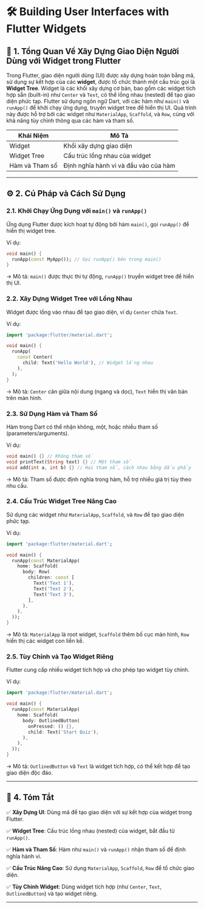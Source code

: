 # 🛠️ Building User Interfaces with Flutter Widgets

## 📝 1. Tổng Quan Về Xây Dựng Giao Diện Người Dùng với Widget trong Flutter

Trong Flutter, giao diện người dùng (UI) được xây dựng hoàn toàn bằng mã, sử dụng sự kết hợp của các **widget**, được tổ chức thành một cấu trúc gọi là **Widget Tree**. Widget là các khối xây dựng cơ bản, bao gồm các widget tích hợp sẵn (built-in) như `Center` và `Text`, có thể lồng nhau (nested) để tạo giao diện phức tạp. Flutter sử dụng ngôn ngữ Dart, với các hàm như `main()` và `runApp()` để khởi chạy ứng dụng, truyền widget tree để hiển thị UI. Quá trình này được hỗ trợ bởi các widget như `MaterialApp`, `Scaffold`, và `Row`, cùng với khả năng tùy chỉnh thông qua các hàm và tham số.

| **Khái Niệm**       | **Mô Tả**                                  |
|---------------------|--------------------------------------------|
| Widget              | Khối xây dựng giao diện                    |
| Widget Tree         | Cấu trúc lồng nhau của widget              |
| Hàm và Tham số      | Định nghĩa hành vi và đầu vào của hàm      |

---

## ⚙️ 2. Cú Pháp và Cách Sử Dụng

### 2.1. Khởi Chạy Ứng Dụng với `main()` và `runApp()`

Ứng dụng Flutter được kích hoạt tự động bởi hàm `main()`, gọi `runApp()` để hiển thị widget tree.

Ví dụ:
```dart
void main() {
  runApp(const MyApp()); // Gọi runApp() bên trong main()
}
```

-> Mô tả: `main()` được thực thi tự động, `runApp()` truyền widget tree để hiển thị UI.

### 2.2. Xây Dựng Widget Tree với Lồng Nhau

Widget được lồng vào nhau để tạo giao diện, ví dụ `Center` chứa `Text`.

Ví dụ:
```dart
import 'package:flutter/material.dart';

void main() {
  runApp(
    const Center(
      child: Text('Hello World'), // Widget lồng nhau
    ),
  );
}
```

-> Mô tả: `Center` căn giữa nội dung (ngang và dọc), `Text` hiển thị văn bản trên màn hình.

### 2.3. Sử Dụng Hàm và Tham Số

Hàm trong Dart có thể nhận không, một, hoặc nhiều tham số (parameters/arguments).

Ví dụ:
```dart
void main() {} // Không tham số
void printText(String text) {} // Một tham số
void add(int a, int b) {} // Hai tham số, cách nhau bằng dấu phẩy
```

-> Mô tả: Tham số được định nghĩa trong hàm, hỗ trợ nhiều giá trị tùy theo nhu cầu.

### 2.4. Cấu Trúc Widget Tree Nâng Cao

Sử dụng các widget như `MaterialApp`, `Scaffold`, và `Row` để tạo giao diện phức tạp.

Ví dụ:
```dart
import 'package:flutter/material.dart';

void main() {
  runApp(const MaterialApp(
    home: Scaffold(
      body: Row(
        children: const [
          Text('Text 1'),
          Text('Text 2'),
          Text('Text 3'),
        ],
      ),
    ),
  ));
}
```

-> Mô tả: `MaterialApp` là root widget, `Scaffold` thêm bố cục màn hình, `Row` hiển thị các widget con liền kề.

### 2.5. Tùy Chỉnh và Tạo Widget Riêng

Flutter cung cấp nhiều widget tích hợp và cho phép tạo widget tùy chỉnh.

Ví dụ:
```dart
import 'package:flutter/material.dart';

void main() {
  runApp(const MaterialApp(
    home: Scaffold(
      body: OutlinedButton(
        onPressed: () {},
        child: Text('Start Quiz'),
      ),
    ),
  ));
}
```

-> Mô tả: `OutlinedButton` và `Text` là widget tích hợp, có thể kết hợp để tạo giao diện độc đáo.

---

## 📌 4. Tóm Tắt

✅ **Xây Dựng UI**: Dùng mã để tạo giao diện với sự kết hợp của widget trong Flutter.

✅ **Widget Tree**: Cấu trúc lồng nhau (nested) của widget, bắt đầu từ `runApp()`.

✅ **Hàm và Tham Số**: Hàm như `main()` và `runApp()` nhận tham số để định nghĩa hành vi.

✅ **Cấu Trúc Nâng Cao**: Sử dụng `MaterialApp`, `Scaffold`, `Row` để tổ chức giao diện.

✅ **Tùy Chỉnh Widget**: Dùng widget tích hợp (như `Center`, `Text`, `OutlinedButton`) và tạo widget riêng.

---